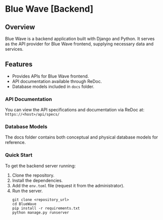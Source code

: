 # Blue Wave [Backend]

## Overview

Blue Wave is a backend application built with Django and Python. It serves as the 
API provider for Blue Wave frontend, supplying necessary data and services.

## Features

- Provides APIs for Blue Wave frontend.
- API documentation available through ReDoc.
- Database models included in `docs` folder.

### API Documentation

You can view the API specifications and documentation via ReDoc at: 
`https://<host>/api/specs/`

### Database Models
The docs folder contains both conceptual and physical database models for reference.

### Quick Start

To get the backend server running:

1. Clone the repository.
2. Install the dependencies.
3. Add the `env.toml` file (request it from the administrator).
4. Run the server.
    ```
    git clone <repository_url>
    cd BlueWave
    pip install -r requirements.txt
    python manage.py runserver
    ```
   